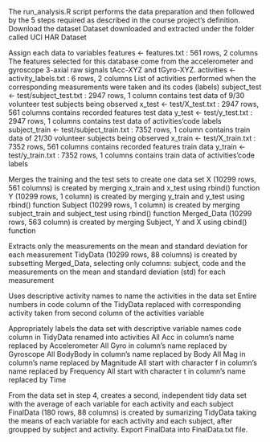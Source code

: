 The run_analysis.R script performs the data preparation and then followed by the 5 steps required as described in the course project’s definition.
Download the dataset 
Dataset downloaded and extracted under the folder called UCI HAR Dataset

Assign each data to variables 
features <- features.txt : 561 rows, 2 columns 
The features selected for this database come from the accelerometer and gyroscope 3-axial raw signals tAcc-XYZ and tGyro-XYZ.
activities <- activity_labels.txt : 6 rows, 2 columns 
List of activities performed when the corresponding measurements were taken and its codes (labels)
subject_test <- test/subject_test.txt : 2947 rows, 1 column 
contains test data of 9/30 volunteer test subjects being observed
x_test <- test/X_test.txt : 2947 rows, 561 columns 
contains recorded features test data
y_test <- test/y_test.txt : 2947 rows, 1 columns 
contains test data of activities’code labels
subject_train <- test/subject_train.txt : 7352 rows, 1 column 
contains train data of 21/30 volunteer subjects being observed
x_train <- test/X_train.txt : 7352 rows, 561 columns 
contains recorded features train data
y_train <- test/y_train.txt : 7352 rows, 1 columns 
contains train data of activities’code labels

Merges the training and the test sets to create one data set 
X (10299 rows, 561 columns) is created by merging x_train and x_test using rbind() function
Y (10299 rows, 1 column) is created by merging y_train and y_test using rbind() function
Subject (10299 rows, 1 column) is created by merging subject_train and subject_test using rbind() function
Merged_Data (10299 rows, 563 column) is created by merging Subject, Y and X using cbind() function

Extracts only the measurements on the mean and standard deviation for each measurement 
TidyData (10299 rows, 88 columns) is created by subsetting Merged_Data, selecting only columns: subject, code and the measurements on the mean and standard deviation (std) for each measurement

Uses descriptive activity names to name the activities in the data set 
Entire numbers in code column of the TidyData replaced with corresponding activity taken from second column of the activities variable

Appropriately labels the data set with descriptive variable names 
code column in TidyData renamed into activities
All Acc in column’s name replaced by Accelerometer
All Gyro in column’s name replaced by Gyroscope
All BodyBody in column’s name replaced by Body
All Mag in column’s name replaced by Magnitude
All start with character f in column’s name replaced by Frequency
All start with character t in column’s name replaced by Time

From the data set in step 4, creates a second, independent tidy data set with the average of each variable for each activity and each subject 
FinalData (180 rows, 88 columns) is created by sumarizing TidyData taking the means of each variable for each activity and each subject, after groupped by subject and activity.
Export FinalData into FinalData.txt file.
